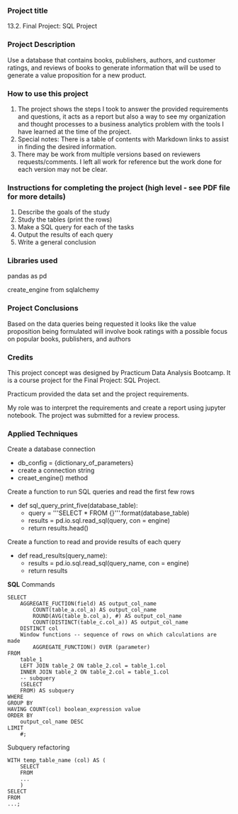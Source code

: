 ### Project title
13.2. Final Project: SQL Project

### Project Description
Use a database that contains books, publishers, authors, and customer ratings, and reviews of books to generate information that will be used to generate a value proposition for a new product.

### How to use this project
1. The project shows the steps I took to answer the provided requirements and questions, it acts as a report but also a way to see my organization and thought processes to a business analytics problem with the tools I have learned at the time of the project.
2. Special notes: There is a table of contents with Markdown links to assist in finding the desired information.
3. There may be work from multiple versions based on reviewers requests/comments. I left all work for reference but the work done for each version may not be clear.

### Instructions for completing the project (high level - see PDF file for more details)
1. Describe the goals of the study
2. Study the tables (print the rows)
3. Make a SQL query for each of the tasks
4. Output the results of each query
5. Write a general conclusion

### Libraries used
pandas as pd

create_engine from sqlalchemy	

### Project Conclusions
Based on the data queries being requested it looks like the value proposition being formulated will involve book ratings with a possible focus on popular books, publishers, and authors

### Credits
This project concept was designed by Practicum Data Analysis Bootcamp. It is a course project for the Final Project: SQL Project. 

Practicum provided the data set and the project requirements. 

My role was to interpret the requirements and create a report using jupyter notebook. The project was submitted for a review process.

### Applied Techniques
Create a database connection
- db_config = {dictionary_of_parameters}
- create a connection string
- creaet_engine() method

Create a function to run SQL queries and read the first few rows
- def sql_query_print_five(database_table):
    - query = '''SELECT * FROM {}'''.format(database_table)
    - results = pd.io.sql.read_sql(query, con = engine)
    - return results.head()	

Create a function to read and provide results of each query
- def read_results(query_name):
	- results = pd.io.sql.read_sql(query_name, con = engine)
	- return results

**SQL**
Commands
```
SELECT
	AGGREGATE_FUCTION(field) AS output_col_name
		COUNT(table_a.col_a) AS output_col_name
		ROUND(AVG(table_b.col_a), #) AS output_col_name
		COUNT(DISTINCT(table_c.col_a)) AS output_col_name
	DISTINCT col
	Window functions -- sequence of rows on which calculations are made
		AGGREGATE_FUNCTION() OVER (parameter)
FROM 
	table_1
	LEFT JOIN table_2 ON table_2.col = table_1.col
	INNER JOIN table_2 ON table_2.col = table_1.col
	-- subquery
	(SELECT
	FROM) AS subquery
WHERE
GROUP BY
HAVING COUNT(col) boolean_expression value
ORDER BY
	output_col_name DESC
LIMIT
	#;
```

Subquery refactoring
```
WITH temp_table_name (col) AS (
	SELECT
	FROM
	...
	)
SELECT
FROM
...;
```
